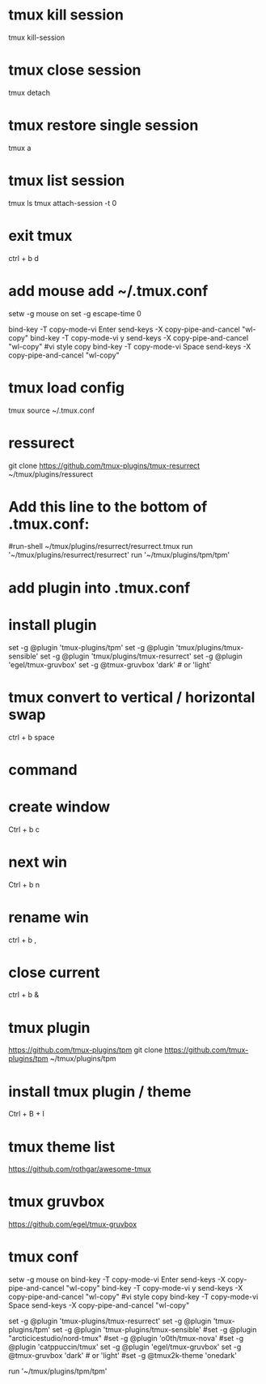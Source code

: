 # tmux kill session
tmux kill-session

# tmux close session
tmux detach

# tmux restore single session
tmux a

# tmux list session
tmux ls
tmux attach-session -t 0

# exit tmux 
ctrl + b d

# add mouse  add ~/.tmux.conf
setw -g mouse on
set -g escape-time 0

bind-key -T copy-mode-vi Enter send-keys -X copy-pipe-and-cancel "wl-copy"
bind-key -T copy-mode-vi y send-keys -X copy-pipe-and-cancel "wl-copy" #vi style copy
bind-key -T copy-mode-vi Space send-keys -X copy-pipe-and-cancel "wl-copy"

# tmux load config
tmux source ~/.tmux.conf


# ressurect
git clone https://github.com/tmux-plugins/tmux-resurrect ~/tmux/plugins/ressurect

# Add this line to the bottom of .tmux.conf:
#run-shell ~/tmux/plugins/resurrect/resurrect.tmux
run '~/tmux/plugins/resurrect/resurrect'
run '~/tmux/plugins/tpm/tpm'

# add plugin into .tmux.conf
# install plugin
set -g @plugin 'tmux-plugins/tpm'
set -g @plugin 'tmux/plugins/tmux-sensible'
set -g @plugin 'tmux/plugins/tmux-resurrect' 
set -g @plugin 'egel/tmux-gruvbox'
set -g @tmux-gruvbox 'dark' # or 'light'


# tmux convert to vertical / horizontal swap
ctrl + b space


# command


# create window
Ctrl + b c
# next win
Ctrl + b n
# rename win
ctrl + b ,
# close  current
ctrl + b &

# tmux plugin
https://github.com/tmux-plugins/tpm
git clone https://github.com/tmux-plugins/tpm ~/tmux/plugins/tpm

# install tmux plugin / theme
Ctrl + B + I 


# tmux theme  list
https://github.com/rothgar/awesome-tmux

# tmux gruvbox
https://github.com/egel/tmux-gruvbox


# tmux conf
setw -g mouse on
bind-key -T copy-mode-vi Enter send-keys -X copy-pipe-and-cancel "wl-copy"
bind-key -T copy-mode-vi y send-keys -X copy-pipe-and-cancel "wl-copy" #vi style copy
bind-key -T copy-mode-vi Space send-keys -X copy-pipe-and-cancel "wl-copy"

set -g @plugin 'tmux-plugins/tmux-resurrect'
set -g @plugin 'tmux-plugins/tpm'
set -g @plugin 'tmux-plugins/tmux-sensible'
#set -g @plugin "arcticicestudio/nord-tmux"
#set -g @plugin 'o0th/tmux-nova'
#set -g @plugin 'catppuccin/tmux'
set -g @plugin 'egel/tmux-gruvbox'
set -g @tmux-gruvbox 'dark' # or 'light'
#set -g @tmux2k-theme 'onedark'

run '~/tmux/plugins/tpm/tpm'



